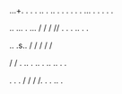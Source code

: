 ...+.
.
.
.
..
.
..
.
.
.
.
.
.
...
.
.
.
.
.


..
...
.
...
/
/
/
//
.
.
.
..
.
.

..
.s.\.
\/
/
/
/
/

/
/
.
..
.
..
.
..
..
.
.

.
.
.
/
/
/
/.
.
.
..
.